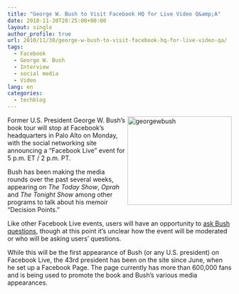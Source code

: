 ```yaml
---
title: "George W. Bush to Visit Facebook HQ for Live Video Q&amp;A"
date: 2010-11-30T20:25:00+00:00
layout: single
author_profile: true
url: 2010/11/30/george-w-bush-to-visit-facebook-hq-for-live-video-qa/
tags:
  - Facebook
  - George W. Bush
  - Interview
  - social media
  - Video
lang: en
categories: 
  - techblog
---
```

[<img title="georgewbush" border="0" alt="georgewbush" align="right" src="http://lh4.ggpht.com/_vaUVXcmC3OI/TPVWrsRw0hI/AAAAAAAADSY/vZ8HRaxXE-E/georgewbush_thumb.jpg?imgmax=800" width="234" height="199" />](http://lh3.ggpht.com/_vaUVXcmC3OI/TPVWpay0gJI/AAAAAAAADSU/CUWOuHpbRio/s1600-h/georgewbush%5B2%5D.jpg)Former U.S. President George W. Bush’s book tour will stop at Facebook’s headquarters in Palo Alto on Monday, with the social networking site announcing a “Facebook Live” event for 5 p.m. ET / 2 p.m. PT. 

Bush has been making the media rounds over the past several weeks, appearing on _The Today Show_, _Oprah_ and _The Tonight Show_ among other programs to talk about his memoir “Decision Points.”

Like other Facebook Live events, users will have an opportunity to [ask Bush questions](http://www.facebook.com/facebook/posts/149867161728329#FFSHARE-close), though at this point it’s unclear how the event will be moderated or who will be asking users’ questions.

While this will be the first appearance of Bush (or any U.S. president) on Facebook Live, the 43rd president has been on the site since June, when he set up a Facebook Page. The page currently has more than 600,000 fans and is being used to promote the book and Bush’s various media appearances.